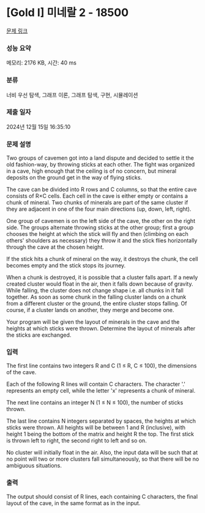 # [Gold I] 미네랄 2 - 18500 

[문제 링크](https://www.acmicpc.net/problem/18500) 

### 성능 요약

메모리: 2176 KB, 시간: 40 ms

### 분류

너비 우선 탐색, 그래프 이론, 그래프 탐색, 구현, 시뮬레이션

### 제출 일자

2024년 12월 15일 16:35:10

### 문제 설명

<p>Two groups of cavemen got into a land dispute and decided to settle it the old fashion-way, by throwing sticks at each other. The fight was organized in a cave, high enough that the ceiling is of no concern, but mineral deposits on the ground get in the way of flying sticks. </p>

<p>The cave can be divided into R rows and C columns, so that the entire cave consists of R×C cells. Each cell in the cave is either empty or contains a chunk of mineral. Two chunks of minerals are part of the same cluster if they are adjacent in one of the four main directions (up, down, left, right). </p>

<p>One group of cavemen is on the left side of the cave, the other on the right side. The groups alternate throwing sticks at the other group; first a group chooses the height at which the stick will fly and then (climbing on each others' shoulders as necessary) they throw it and the stick flies horizontally through the cave at the chosen height. </p>

<p>If the stick hits a chunk of mineral on the way, it destroys the chunk, the cell becomes empty and the stick stops its journey. </p>

<p>When a chunk is destroyed, it is possible that a cluster falls apart. If a newly created cluster would float in the air, then it falls down because of gravity. While falling, the cluster does not change shape i.e. all chunks in it fall together. As soon as some chunk in the falling cluster lands on a chunk from a different cluster or the ground, the entire cluster stops falling. Of course, if a cluster lands on another, they merge and become one. </p>

<p>Your program will be given the layout of minerals in the cave and the heights at which sticks were thrown. Determine the layout of minerals after the sticks are exchanged. </p>

### 입력 

 <p>The first line contains two integers R and C (1 ≤ R, C ≤ 100), the dimensions of the cave. </p>

<p>Each of the following R lines will contain C characters. The character '.' represents an empty cell, while the letter 'x' represents a chunk of mineral. </p>

<p>The next line contains an integer N (1 ≤ N ≤ 100), the number of sticks thrown. </p>

<p>The last line contains N integers separated by spaces, the heights at which sticks were thrown. All heights will be between 1 and R (inclusive), with height 1 being the bottom of the matrix and height R the top. The first stick is thrown left to right, the second right to left and so on. </p>

<p>No cluster will initially float in the air. Also, the input data will be such that at no point will two or more clusters fall simultaneously, so that there will be no ambiguous situations. </p>

### 출력 

 <p>The output should consist of R lines, each containing C characters, the final layout of the cave, in the same format as in the input. </p>

